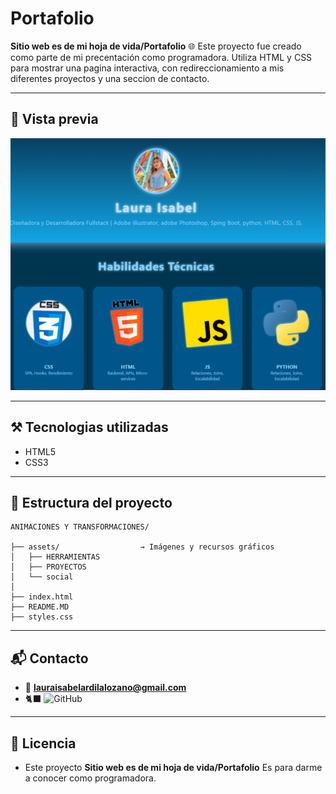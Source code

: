 # Portafolio
**Sitio web es de mi hoja de vida/Portafolio** 🌐
Este proyecto fue creado como parte de mi precentación como programadora. Utiliza HTML y CSS para mostrar una pagina interactiva, con redireccionamiento a mis diferentes proyectos y una seccion de contacto.

_____

## 🪩 Vista previa 
![Vista previa del sitio](./assets/PROYECTOS/HOJA%20DE%20VIDA.PNG)

_______

## ⚒️ Tecnologias utilizadas

* HTML5
* CSS3

_______

## 📂 Estructura del proyecto 

```
ANIMACIONES Y TRANSFORMACIONES/
              
├── assets/                  → Imágenes y recursos gráficos
│   ├── HERRAMIENTAS
│   ├── PROYECTOS
│   └── social
│   
├── index.html
├── README.MD
├── styles.css
```

_______

## 📬 Contacto
* 📧 **lauraisabelardilalozano@gmail.com**
* 🐈‍⬛ ![GitHub](https://github.com/LauraIsabelardilalozano) 
_______
 
## 📝 Licencia
* Este proyecto **Sitio web es de mi hoja de vida/Portafolio** Es para darme a conocer como programadora.
